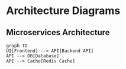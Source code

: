 # Architecture Diagrams

## Microservices Architecture
```mermaid
graph TD
UI[Frontend] --> API[Backend API]
API --> DB[Database]
API --> Cache[Redis Cache]
